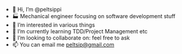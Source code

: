 - 👋 Hi, I’m @peltsippi
- 🏭 Mechanical engineer focusing on software development stuff
- 👀 I’m interested in various things
- 🌱 I’m currently learning TDD/Project Management etc
- 💞️ I’m looking to collaborate on: feel free to ask
- 📫 You can email me peltsip@gmail.com
